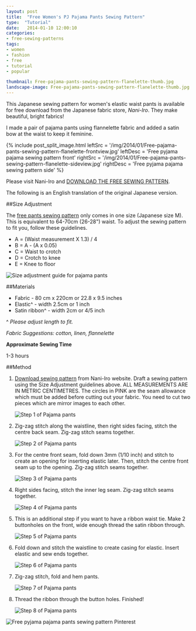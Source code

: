 ```yaml
---
layout: post
title:  "Free Women's PJ Pajama Pants Sewing Pattern"
type:  "Tutorial"
date:   2014-01-10 12:00:10
categories:
- free-sewing-patterns
tags:
- women
- fashion
- free
- tutorial
- popular

thumbnail: Free-pajama-pants-sewing-pattern-flanelette-thumb.jpg
landscape-image: Free-pajama-pants-sewing-pattern-flanelette-thumb.jpg
---
```


This Japanese sewing pattern for women's elastic waist pants is available for free download from the Japanese fabric store,
*Nani-Iro*. They make beautiful, bright fabrics!

I made a pair of pajama pants using flannelette fabric and added a satin bow at the waist to keep it feminine.

{% include post_split_image.html leftSrc = '/img/2014/01/Free-pajama-pants-sewing-pattern-flanelette-frontview.jpg' leftDesc = 'Free pyjama pajama sewing pattern front' rightSrc = '/img/2014/01/Free-pajama-pants-sewing-pattern-flanelette-sideview.jpg' rightDesc = 'Free pyjama pajama sewing pattern side' %}

Please visit Nani-Iro and [DOWNLOAD THE FREE SEWING PATTERN](http://naniiro.jp/textile/pdf/ouchi_pm.pdf).

The following is an English translation of the original Japanese version. 

##Size Adjustment

The [free pants sewing pattern](http://naniiro.jp/textile/pdf/ouchi_pm.pdf) only comes in one size (Japanese size M). This is equivalent to 64-70cm (26-28") waist. To adjust the sewing pattern to fit you, follow these guidelines.

- A = (Waist measurement X 1.3) / 4
- B = A - (A x 0.05)
- C = Waist to crotch
- D = Crotch to knee
- E = Knee to floor

![Size adjustment guide for pajama pants](/img/2014/01/Free-pajama-pants-sewing-pattern-size-adjustment-guide.png "Size adjustment guide for pajama pants")

##Materials

- Fabric - 80 cm x 220cm or 22.8 x 9.5 inches
- Elastic^ - width 2.5cm or 1 inch
- Satin ribbon^ - width 2cm or 4/5 inch

^ *Please adjust length to fit.*

*Fabric Suggestions: cotton, linen, flannelette*

**Approximate Sewing Time**

1-3 hours

##Method 

1. [Download sewing pattern](http://naniiro.jp/textile/pdf/ouchi_pm.pdf) from Nani-Iro website. Draft a sewing pattern using the Size Adjustment guidelines above. ALL MEASUREMENTS ARE IN METRIC CENTIMETRES. The circles in PINK are the seam allowance which must be added before cutting out your fabric. You need to cut two pieces which are mirror images to each other.

	![Step 1 of Pajama pants](/img/2014/01/Free-pajama-pants-sewing-pattern-flanelette-step1.jpg "Step 1 of Pajama pants")

2. Zig-zag stitch along the waistline, then right sides facing, stitch the centre back seam. Zig-zag stitch seams together.

	![Step 2 of Pajama pants](/img/2014/01/Free-pajama-pants-sewing-pattern-flanelette-step2.jpg "Step 2 of Pajama pants")

3. For the centre front seam, fold down 3mm (1/10 inch) and stitch to create an opening for inserting elastic later. Then, stitch the centre front seam up to the opening. Zig-zag stitch seams together.

	![Step 3 of Pajama pants](/img/2014/01/Free-pajama-pants-sewing-pattern-flanelette-step3.jpg "Step 3 of Pajama pants")

4. Right sides facing, stitch the inner leg seam. Zig-zag stitch seams together.

	![Step 4 of Pajama pants](/img/2014/01/Free-pajama-pants-sewing-pattern-flanelette-step4.jpg "Step 4 of Pajama pants")

5. This is an additional step if you want to have a ribbon waist tie. Make 2 buttonholes on the front, wide enough thread the satin ribbon through.

	![Step 5 of Pajama pants](/img/2014/01/Free-pajama-pants-sewing-pattern-flanelette-step5.jpg "Step 5 of Pajama pants")

6. Fold down and stitch the waistline to create casing for elastic. Insert elastic and sew ends together.

	![Step 6 of Pajama pants](/img/2014/01/Free-pajama-pants-sewing-pattern-flanelette-step6.jpg "Step 6 of Pajama pants")

7. Zig-zag stitch, fold and hem pants.

	![Step 7 of Pajama pants](/img/2014/01/Free-pajama-pants-sewing-pattern-flanelette-step7.jpg "Step 7 of Pajama pants")


8. Thread the ribbon through the button holes. Finished!

	![Step 8 of Pajama pants](/img/2014/01/Free-pajama-pants-sewing-pattern-flanelette-step8.jpg "Step 8 of Pajama pants")

![Free pyjama pajama pants sewing pattern Pinterest](/img/2014/01/Free-pajama-pants-sewing-pattern-flanelette-Pinterest.jpg "Free pyjama pajama pants sewing pattern Pinterest")

